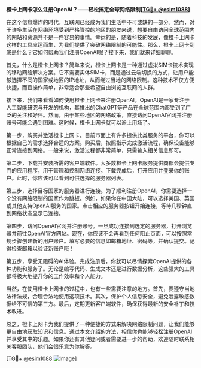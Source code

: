 **橙卡上网卡怎么注册OpenAI？——轻松搞定全球网络限制[[TG💪+ @esim1088](https://t.me/s/esim1088)]**

在这个信息爆炸的时代，互联网已经成为我们生活中不可或缺的一部分。然而，对于许多生活在网络环境受到严格管控的地区的朋友来说，想要自由访问全球范围内的网站和资源并不是一件容易的事情。幸运的是，随着科技的发展，像橙卡上网卡这样的工具应运而生，为我们提供了突破网络限制的可能性。那么，橙卡上网卡到底是什么？它如何帮助我们注册OpenAI呢？接下来，我们就来详细聊聊。

首先，什么是橙卡上网卡？简单来说，橙卡上网卡是一种通过虚拟SIM卡技术实现的移动网络解决方案。它不需要实体SIM卡，而是通过云端切换的方式，让用户能够选择不同的国家或地区的IP地址，从而绕过当地的网络限制。这种技术不仅方便快捷，而且操作简单，非常适合那些希望自由浏览互联网的人群。

接下来，我们来看看如何使用橙卡上网卡来注册OpenAI。OpenAI是一家专注于人工智能研究与开发的机构，其推出的ChatGPT等产品在全球范围内都受到了广泛的关注和好评。然而，由于某些地区的网络政策，直接访问OpenAI官网并注册账号可能会遇到困难。这时候，橙卡上网卡就可以派上用场了。

第一步，购买并激活橙卡上网卡。目前市面上有许多提供此类服务的平台，你可以根据自己的需求选择合适的方案。购买后，按照指示完成激活流程，确保设备能够正常连接到网络。一般来说，激活过程都非常简单，只需输入相关信息即可。

第二步，下载并安装所需的客户端软件。大多数橙卡上网卡服务提供商都会提供专门的应用程序，用于管理和控制网络连接。下载完成后，打开应用并登录你的账户。此时，你应该可以看到可供选择的服务器列表。

第三步，选择目标国家的服务器进行连接。为了顺利注册OpenAI，你需要选择一个没有网络限制的国家作为跳板。例如，如果你在中国大陆，可以选择美国、英国或其他支持OpenAI服务的国家。点击相应的服务器按钮开始连接，等待几秒钟直到网络状态显示已连接。

第四步，访问OpenAI官网并注册账号。一旦成功连接到选定的服务器，打开浏览器并前往OpenAI官方网站。现在，你应该不会再看到任何阻止页面，可以按照常规步骤创建新的用户账户。填写必要的信息如邮箱地址、密码等，并确认提交。记得检查邮箱以验证新账户哦！

第五步，享受无阻碍的AI体验。完成注册后，你就可以尽情探索OpenAI提供的各种功能和服务了。无论是编写代码、生成文本还是进行数据分析，这些强大的工具都将极大地提升你的工作效率和个人能力。

当然，在使用橙卡上网卡的过程中，也有一些需要注意的地方。首先，要遵守当地法律法规，合理合法地使用这项技术。其次，保护个人信息安全，避免泄露敏感数据给不可信的第三方。最后，定期更新客户端软件，确保获得最新的安全补丁和技术改进。

总之，橙卡上网卡为我们提供了一种便捷的方式来解决网络限制问题，让我们能够更自由地获取知识和信息。通过本文介绍的方法，相信你也能够轻松注册OpenAI并享受其中的乐趣。如果你还有其他疑问或者需要进一步的帮助，欢迎随时联系相关客服团队，他们会很乐意为你解答。

[[TG💪+ @esim1088](https://t.me/s/esim1088) ![Image](https://i.postimg.cc/4NQfJmqS/Snipaste-2025-05-13-00-14-12.png)]
